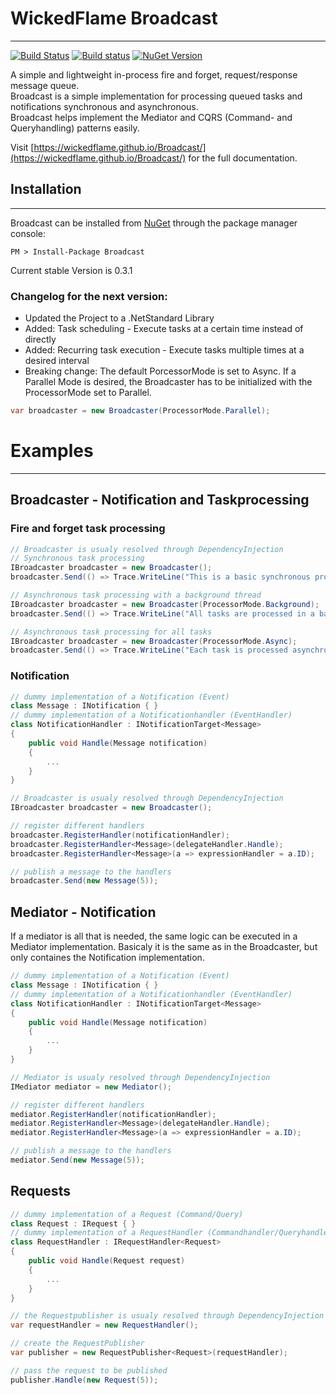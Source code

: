 # WickedFlame Broadcast
------------------------------
[![Build Status](https://travis-ci.org/WickedFlame/Broadcast.svg?branch=master)](https://travis-ci.org/WickedFlame/Broadcast)
[![Build status](https://ci.appveyor.com/api/projects/status/ybdr1oa8p4x8h9h6/branch/master?svg=true)](https://ci.appveyor.com/project/chriswalpen/broadcast/branch/master)
[![NuGet Version](https://img.shields.io/nuget/v/broadcast.svg?style=flat)](https://www.nuget.org/packages/broadcast/)


A simple and lightweight in-process fire and forget, request/response message queue.  
Broadcast is a simple implementation for processing queued tasks and notifications synchronous and asynchronous.  
Broadcast helps implement the Mediator and CQRS (Command- and Queryhandling) patterns easily.

Visit [https://wickedflame.github.io/Broadcast/](https://wickedflame.github.io/Broadcast/) for the full documentation.

## Installation
------------------------------
Broadcast can be installed from [NuGet](http://docs.nuget.org/docs/start-here/installing-nuget) through the package manager console:  

    PM > Install-Package Broadcast

Current stable Version is 0.3.1

### Changelog for the next version:
* Updated the Project to a .NetStandard Library
* Added: Task scheduling - Execute tasks at a certain time instead of directly
* Added: Recurring task execution - Execute tasks multiple times at a desired interval
* Breaking change: The default PorcessorMode is set to Async. If a Parallel Mode is desired, the Broadcaster has to be initialized with the ProcessorMode set to Parallel. 
```csharp
var broadcaster = new Broadcaster(ProcessorMode.Parallel);
```

# Examples
------------------------------
## Broadcaster - Notification and Taskprocessing
### Fire and forget task processing
```csharp
// Broadcaster is usualy resolved through DependencyInjection
// Synchronous task processing
IBroadcaster broadcaster = new Broadcaster();
broadcaster.Send(() => Trace.WriteLine("This is a basic synchronous processed task"));

// Asynchronous task processing with a background thread
IBroadcaster broadcaster = new Broadcaster(ProcessorMode.Background);
broadcaster.Send(() => Trace.WriteLine("All tasks are processed in a backgroundthread"));

// Asynchronous task processing for all tasks
IBroadcaster broadcaster = new Broadcaster(ProcessorMode.Async);
broadcaster.Send(() => Trace.WriteLine("Each task is processed asynchronously in a separate thread"));
```

### Notification
```csharp
// dummy implementation of a Notification (Event)
class Message : INotification { }
// dummy implementation of a Notificationhandler (EventHandler)
class NotificationHandler : INotificationTarget<Message>
{
    public void Handle(Message notification)
    {
        ...
    }
}

// Broadcaster is usualy resolved through DependencyInjection
IBroadcaster broadcaster = new Broadcaster();

// register different handlers
broadcaster.RegisterHandler(notificationHandler);
broadcaster.RegisterHandler<Message>(delegateHandler.Handle);
broadcaster.RegisterHandler<Message>(a => expressionHandler = a.ID);

// publish a message to the handlers
broadcaster.Send(new Message(5));
```

## Mediator - Notification
If a mediator is all that is needed, the same logic can be executed in a Mediator implementation. Basicaly it is the same as in the Broadcaster, but only containes the Notification implementation.
```csharp
// dummy implementation of a Notification (Event)
class Message : INotification { }
// dummy implementation of a Notificationhandler (EventHandler)
class NotificationHandler : INotificationTarget<Message>
{
    public void Handle(Message notification)
    {
        ...
    }
}

// Mediator is usualy resolved through DependencyInjection
IMediator mediator = new Mediator();

// register different handlers
mediator.RegisterHandler(notificationHandler);
mediator.RegisterHandler<Message>(delegateHandler.Handle);
mediator.RegisterHandler<Message>(a => expressionHandler = a.ID);

// publish a message to the handlers
mediator.Send(new Message(5));
```

## Requests
```csharp
// dummy implementation of a Request (Command/Query)
class Request : IRequest { }
// dummy implementation of a RequestHandler (Commandhandler/Queryhandler)
class RequestHandler : IRequestHandler<Request>
{
    public void Handle(Request request)
    {
        ...
    }
}

// the Requestpublisher is usualy resolved through DependencyInjection and the RequestHandler is passed/resolved with ConstructorInjection
var requestHandler = new RequestHandler();

// create the RequestPublisher
var publisher = new RequestPublisher<Request>(requestHandler);

// pass the request to be published
publisher.Handle(new Request(5));
```